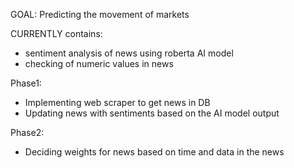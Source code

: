GOAL: Predicting the movement of markets 

CURRENTLY contains:
- sentiment analysis of news using roberta AI model
- checking of numeric values in news

Phase1:
- Implementing web scraper to get news in DB
- Updating news with sentiments based on the AI model output

Phase2:
- Deciding weights for news based on time and data in the news

